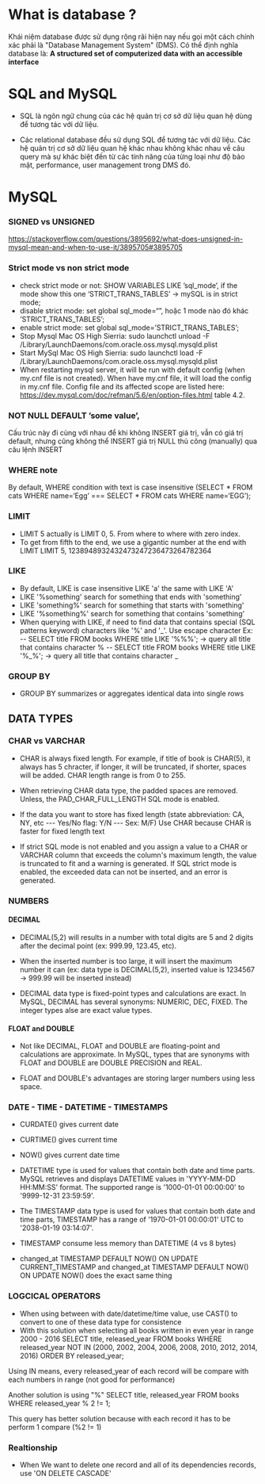 # What is database ?

Khái niệm database được sử dụng rộng rãi hiện nay nếu gọi một cách chính xác phải là "Database Management System" (DMS). Có thể định nghĩa database là: <b>A structured set of computerized data with an accessible interface</b>

# SQL and MySQL

- SQL là ngôn ngữ chung của các hệ quản trị cơ sở dữ liệu quan hệ dùng để tương tác với dữ liệu.

- Các relational database đều sử dụng SQL để tương tác với dữ liệu.
Các hệ quản trị cơ sở dữ liệu quan hệ khác nhau không khác nhau về câu query mà sự khác biệt đến từ các tính năng của từng loại như độ bảo mật, performance, user management trong DMS đó.

# MySQL

### SIGNED vs UNSIGNED 

https://stackoverflow.com/questions/3895692/what-does-unsigned-in-mysql-mean-and-when-to-use-it/3895705#3895705
### Strict mode vs non strict mode
- check strict mode or not: SHOW VARIABLES LIKE ’sql_mode’, if the mode show this one ‘STRICT_TRANS_TABLES’ -> mySQL is in strict mode;
- disable strict mode: set global sql_mode=“”, hoặc 1 mode nào đó khác ’STRICT_TRANS_TABLES’;
- enable strict mode: set global sql_mode=’STRICT_TRANS_TABLES’;
- Stop Mysql Mac OS High Sierria: sudo launchctl unload -F /Library/LaunchDaemons/com.oracle.oss.mysql.mysqld.plist
- Start MySql Mac OS High Sierria: sudo launchctl load -F /Library/LaunchDaemons/com.oracle.oss.mysql.mysqld.plist
- When restarting mysql server, it will be run with default config (when my.cnf file is not created). When have my.cnf file, it will load the config in my.cnf file. Config file and its affected scope are listed here: https://dev.mysql.com/doc/refman/5.6/en/option-files.html table 4.2.

### NOT NULL DEFAULT ’some value’,
Cấu trúc này đi cùng với nhau để khi không INSERT giá trị, vẫn có giá trị default, nhưng cũng không thể INSERT giá trị NULL thủ công (manually) qua câu lệnh INSERT

### WHERE note
By default, WHERE condition with text is case insensitive (SELECT * FROM cats WHERE name=‘Egg’ === SELECT * FROM cats WHERE name=‘EGG’);

### LIMIT
- LIMIT 5  actually is LIMIT 0, 5. From where to where with zero index.
- To get from fifth to the end, we use a gigantic number at the end with LIMIT
    LIMIT 5, 1238948932432473247236473264782364

### LIKE
- By default, LIKE is case insensitive LIKE 'a' the same with LIKE 'A'
- LIKE '%something' search for something that ends with 'something'
- LIKE 'something%' search for something that starts with 'something'
- LIKE '%something%' search for something that contains 'something'
- When querying with LIKE, if need to find data that contains special (SQL patterns keyword) characters like '%' and '_'. Use escape character
    Ex: 
    -- SELECT title FROM books WHERE title LIKE '%\%%'; -> query all title that contains character %
    -- SELECT title FROM books WHERE title LIKE '%\_%'; -> query all title that contains character _

### GROUP BY

- GROUP BY summarizes or aggregates identical data into single rows

## DATA TYPES

### CHAR vs VARCHAR
- CHAR is always fixed length. For example, if title of book is CHAR(5), it always has 5 chracter, if longer, it will be truncated, if shorter, spaces will be added. CHAR length range is from 0 to 255.

- When retrieving CHAR data type, the padded spaces are removed. Unless, the PAD_CHAR_FULL_LENGTH SQL mode is enabled.

- If the data you want to store has fixed length (state abbreviation: CA, NY, etc --- Yes/No flag: Y/N --- Sex: M/F) Use CHAR because CHAR is faster for fixed length text

- If strict SQL mode is not enabled and you assign a value to a CHAR or VARCHAR column that exceeds the column's maximum length, the value is truncated to fit and a warning is generated. If SQL strict mode is enabled, the exceeded data can not be inserted, and an error is generated.

### NUMBERS
#### DECIMAL
- DECIMAL(5,2) will results in a number with total digits are 5 and 2 digits after the decimal point (ex: 999.99, 123.45, etc).
- When the inserted number is too large, it will insert the maximum number it can (ex: data type is DECIMAL(5,2), inserted value is 1234567 -> 999.99 will be inserted instead)

- DECIMAL data type is fixed-point types and calculations are exact. In MySQL, DECIMAL has several synonyms: NUMERIC, DEC, FIXED. The integer types alse are exact value types.

#### FLOAT and DOUBLE
- Not like DECIMAL, FLOAT and DOUBLE are floating-point and calculations are approximate. In MySQL, types that are synonyms with FLOAT and DOUBLE are DOUBLE PRECISION and REAL.

- FLOAT and DOUBLE's advantages are storing larger numbers using less space.

### DATE - TIME - DATETIME - TIMESTAMPS
- CURDATE() gives current date
- CURTIME() gives current time
- NOW() gives current date time
- DATETIME type is used for values that contain both date and time parts. MySQL retrieves and displays DATETIME values in 'YYYY-MM-DD HH:MM:SS' format. The supported range is '1000-01-01 00:00:00' to '9999-12-31 23:59:59'.
- The TIMESTAMP data type is used for values that contain both date and time parts, TIMESTAMP has a range of '1970-01-01 00:00:01' UTC to '2038-01-19 03:14:07'.

- TIMESTAMP consume less memory than DATETIME (4 vs 8 bytes)
- changed_at TIMESTAMP DEFAULT NOW() ON UPDATE CURRENT_TIMESTAMP and changed_at TIMESTAMP DEFAULT NOW() ON UPDATE NOW() does the exact same thing

### LOGCICAL OPERATORS
- When using between with date/datetime/time value, use CAST() to convert to one of these data type for consistence
- With this solution when selecting all books written in even year in range 2000 - 2016
SELECT title, released_year FROM books
WHERE released_year NOT IN (2000, 2002, 2004, 2006, 2008, 2010, 2012, 2014, 2016)
ORDER BY released_year;

Using IN means, every released_year of each record will be compare with each numbers in range (not good for performance)

Another solution is using "%"
SELECT title, released_year FROM books
WHERE released_year % 2 != 1;

This query has better solution because with each record it has to be perform 1 compare (%2 != 1)

### Realtionship
- When We want to delete one record and all of its dependencies records, use 'ON DELETE CASCADE'





